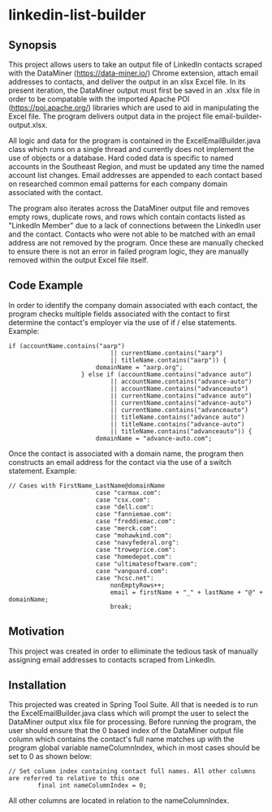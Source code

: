 # linkedin-list-builder

## Synopsis

This project allows users to take an output file of LinkedIn contacts scraped with the DataMiner (https://data-miner.io/) Chrome extension, attach email addresses to contacts, and deliver the output in an xlsx Excel file. In its present iteration, the DataMiner output must first be saved in an .xlsx file in order to be compatable with the imported Apache POI (https://poi.apache.org/) libraries which are used to aid in manipulating the Excel file. The program delivers output data in the project file email-builder-output.xlsx.

All logic and data for the program is contained in the ExcelEmailBuilder.java class which runs on a single thread and currently does not implement the use of objects or a database. Hard coded data is specific to named accounts in the Southeast Region, and must be updated any time the named account list changes. Email addresses are appended to each contact based on researched common email patterns for each company domain associated with the contact.

The program also iterates across the DataMiner output file and removes empty rows, duplicate rows, and rows which contain contacts listed as "LinkedIn Member" due to a lack of connections between the LinkedIn user and the contact. Contacts who were not able to be matched with an email address are not removed by the program. Once these are manually checked to ensure there is not an error in failed program logic, they are manually removed within the output Excel file itself.

## Code Example

In order to identify the company domain associated with each contact, the program checks multiple fields associated with the contact to first determine the contact's employer via the use of if / else statements.
Example:
```
if (accountName.contains("aarp")
							|| currentName.contains("aarp")
							|| titleName.contains("aarp")) {
						domainName = "aarp.org";
					} else if (accountName.contains("advance auto") 
							|| accountName.contains("advance-auto") 
							|| accountName.contains("advanceauto")
							|| currentName.contains("advance auto") 
							|| currentName.contains("advance-auto") 
							|| currentName.contains("advanceauto")
							|| titleName.contains("advance auto") 
							|| titleName.contains("advance-auto") 
							|| titleName.contains("advanceauto")) {
						domainName = "advance-auto.com";
```

Once the contact is associated with a domain name, the program then constructs an email address for the contact via the use of a switch statement.
Example:
```
// Cases with FirstName_LastName@domainName
						case "carmax.com":
						case "csx.com":
						case "dell.com":
						case "fanniemae.com":
						case "freddiemac.com":
						case "merck.com":
						case "mohawkind.com":
						case "navyfederal.org":
						case "troweprice.com":
						case "homedepot.com":
						case "ultimatesoftware.com":
						case "vanguard.com":
						case "hcsc.net":
							nonEmptyRows++;
							email = firstName + "_" + lastName + "@" + domainName;
							break;
```

## Motivation

This project was created in order to elliminate the tedious task of manually assigning email addresses to contacts scraped from LinkedIn.

## Installation

This projected was created in Spring Tool Suite. All that is needed is to run the ExcelEmailBuilder.java class which will prompt the user to select the DataMiner output xlsx file for processing. Before running the program, the user should ensure that the 0 based index of the DataMiner output file column which contains the contact's full name matches up with the program global variable nameColumnIndex, which in most cases should be set to 0 as shown below:
```
// Set column index containing contact full names. All other columns are referred to relative to this one
		final int nameColumnIndex = 0;
```
All other columns are located in relation to the nameColumnIndex.
